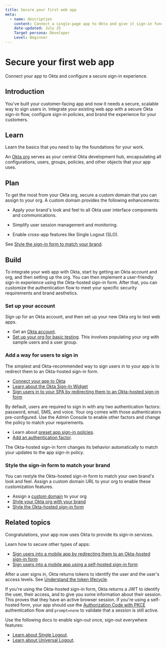 ```yaml
---
title: Secure your first web app
meta:
  - name: description
    content: Connect a single-page app to Okta and give it sign-in functionality.
    date-updated: July 25
    Target persona: Developer
    Level: Beginner
---
```


# Secure your first web app

Connect your app to Okta and configure a secure sign-in experience.

## Introduction

You've built your customer-facing app and now it needs a secure, scalable way to sign users in. Integrate your existing web app with a secure Okta sign-in flow, configure sign-in policies, and brand the experience for your customers.

## Learn

Learn the basics that you need to lay the foundations for your work.

An [Okta org](/docs/concepts/okta-organizations/) serves as your central Okta development hub, encapsulating all configurations, users, groups, policies, and other objects that your app uses.

## Plan

To get the most from your Okta org, secure a custom domain that you can assign to your org. A custom domain provides the following enhancements:

* Apply your brand's look and feel to all Okta user interface components and communications.

* Simplify user session management and monitoring.

* Enable cross-app features like Single Logout (SLO).

See [Style the sign-in form to match your brand](#style-the-sign-in-form-to-match-your-brand).

## Build

To integrate your web app with Okta, start by getting an Okta account and org, and then setting up the org. You can then implement a user-friendly sign-in experience using the Okta-hosted sign-in form. After that, you can customize the authentication flow to meet your specific security requirements and brand aesthetics.

### Set up your account

Sign up for an Okta account, and then set up your new Okta org to test web apps.

* Get an [Okta account](/docs/reference/org-defaults/).
* [Set up your org for basic testing](/docs/guides/set-up-org/main/). This involves populating your org with sample users and a user group.

### Add a way for users to sign in

The simplest and Okta-recommended way to sign users in to your app is to redirect them to an Okta-hosted sign-in form.

* [Connect your app to Okta](/docs/guides/create-an-app-integration/openidconnect/main/)
* [Learn about the Okta Sign-In Widget](/docs/concepts/sign-in-widget/)
* [Sign users in to your SPA by redirecting them to an Okta-hosted sign-in form](/docs/guides/auth-js-redirect/main/)

By default, users are required to sign in with any two authentication factors: password, email, SMS, and voice. Your org comes with those authenticators pre-configured. Use the Admin Console to enable other factors and change the policy to match your requirements.

* Learn about [preset app sign-in policies](https://help.okta.com/okta_help.htm?type=oie&id=ext-preset-auth-policies).
* [Add an authentication factor](https://help.okta.com/okta_help.htm?type=oie&id=csh-about-authenticators).

The Okta-hosted sign-in form changes its behavior automatically to match your updates to the app sign-in policy.

### Style the sign-in form to match your brand

You can restyle the Okta-hosted sign-in form to match your own brand's look and feel. Assign a custom domain URL to your org to enable these customization features.

* Assign a [custom domain](/docs/guides/custom-url-domain/main/) to your org
* [Style your Okta org with your brand](/docs/concepts/brands/)
* [Style the Okta-hosted sign-in form](/docs/guides/custom-widget-gen3/main/)

## Related topics

Congratulations, your app now uses Okta to provide its sign-in services.

Learn how to secure other types of apps:

* [Sign users into a mobile app by redirecting them to an Okta-hosted sign-in form](/docs/guides/sign-into-mobile-app-redirect/ios/main/)
* [Sign users into a mobile app using a self-hosted sign-in form](/docs/guides/sign-into-mobile-app-embedded/main/)

After a user signs in, Okta returns tokens to identify the user and the user's access levels. See [Understand the token lifecycle](/docs/concepts/token-lifecycles/index.md).

If you're using the Okta-hosted sign-in form, Okta returns a JWT to identify the user, their access, and to give you some information about their session. This proves that they have an active browser session. If you're using a self-hosted form, your app should use the [Authorization Code with PKCE](/docs/guides/implement-grant-type/authcodepkce/main/) authentication flow and `prompt=none` to validate that a session is still active.

Use the following docs to enable sign-out once, sign-out everywhere features:

* [Learn about Single Logout](/docs/guides/single-logout/openidconnect/main/).
* [Learn about Universal Logout](/docs/guides/oin-universal-logout-overview/).
